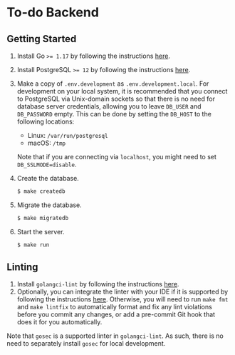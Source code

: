 # To-do Backend

## Getting Started

1. Install Go `>= 1.17` by following the instructions [here](https://golang.org/doc/install).
1. Install PostgreSQL `>= 12` by following the instructions [here](https://www.postgresql.org/download/).
1. Make a copy of `.env.development` as `.env.development.local`.
   For development on your local system, it is recommended that you connect to PostgreSQL via Unix-domain sockets so that there is no need for database server credentials, allowing you to leave `DB_USER` and `DB_PASSWORD` empty.
   This can be done by setting the `DB_HOST` to the following locations:
   * Linux: `/var/run/postgresql`
   * macOS: `/tmp`

   Note that if you are connecting via `localhost`, you might need to set `DB_SSLMODE=disable`.
1. Create the database.
   ```sh
   $ make createdb
   ```
1. Migrate the database.
   ```sh
   $ make migratedb
   ```
1. Start the server.
   ```sh
   $ make run
   ```

## Linting

1. Install `golangci-lint` by following the instructions [here](https://golangci-lint.run/usage/install/#local-installation).
1. Optionally, you can integrate the linter with your IDE if it is supported by following the instructions [here](https://golangci-lint.run/usage/integrations/).
   Otherwise, you will need to run `make fmt` and `make lintfix` to automatically format and fix any lint violations before you commit any changes, or add a pre-commit Git hook that does it for you automatically.

Note that `gosec` is a supported linter in `golangci-lint`.
As such, there is no need to separately install `gosec` for local development.
